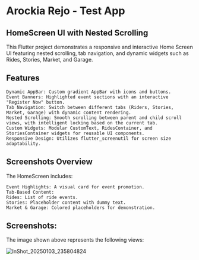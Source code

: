 # Arockia Rejo - Test App

## HomeScreen UI with Nested Scrolling

This Flutter project demonstrates a responsive and interactive Home Screen UI featuring nested scrolling, tab navigation, and dynamic widgets such as Rides, Stories, Market, and Garage.


## Features
    Dynamic AppBar: Custom gradient AppBar with icons and buttons.
    Event Banners: Highlighted event sections with an interactive "Register Now" button.
    Tab Navigation: Switch between different tabs (Riders, Stories, Market, Garage) with dynamic content rendering.
    Nested Scrolling: Smooth scrolling between parent and child scroll views, with intelligent locking based on the current tab.
    Custom Widgets: Modular CustomText, RidesContainer, and StoriesContainer widgets for reusable UI components.
    Responsive Design: Utilizes flutter_screenutil for screen size adaptability.

    
## Screenshots Overview

The HomeScreen includes:

    Event Highlights: A visual card for event promotion.
    Tab-Based Content:
    Rides: List of ride events.
    Stories: Placeholder content with dummy text.
    Market & Garage: Colored placeholders for demonstration.

## Screenshots:

The image shown above represents the following views:

![InShot_20250103_235804824](https://github.com/user-attachments/assets/681b99a5-0dfc-499a-985c-8669f58c5038)

